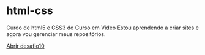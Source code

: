 # html-css
 Curdo de html5 e CSS3 do Curso em Vídeo
 Estou aprendendo a criar sites e agora vou gerenciar meus repositórios.

  <a href="https://luizcarlosfs.github.io/html3-css5/desafios/desafio10">Abrir desafio10</a>
